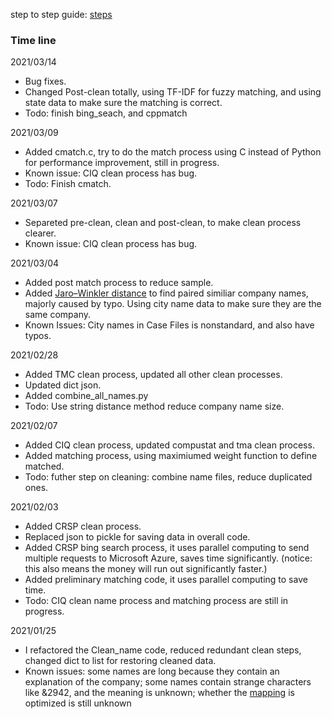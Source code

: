 step to step guide: [steps](https://github.com/FutureMathematician/TMA_match/blob/main/steps.md)


### Time line
2021/03/14
- Bug fixes.
- Changed Post-clean totally, using TF-IDF for fuzzy matching, and using state data to make sure the matching is correct.
- Todo: finish bing_seach, and cppmatch

2021/03/09
- Added cmatch.c, try to do the match process using C instead of Python for performance improvement, still in progress.
- Known issue: CIQ clean process has bug.
- Todo: Finish cmatch.

2021/03/07
- Separeted pre-clean, clean and post-clean, to make clean process clearer.
- Known issue: CIQ clean process has bug.

2021/03/04
- Added post match process to reduce sample.
- Added [Jaro–Winkler distance](https://en.wikipedia.org/wiki/Jaro–Winkler_distance) to find paired similiar company names, majorly caused by typo. Using city name data to make sure they are the same company.
- Known Issues: City names in Case Files is nonstandard, and also have typos.

2021/02/28
- Added TMC clean process, updated all other clean processes.
- Updated dict json.
- Added combine_all_names.py
- Todo: Use string distance method reduce company name size.

2021/02/07
- Added CIQ clean process, updated compustat and tma clean process.
- Added matching process, using maximiumed weight function to define matched.
- Todo: futher step on cleaning: combine name files, reduce duplicated ones.

2021/02/03
- Added CRSP clean process.
- Replaced json to pickle for saving data in overall code.
- Added CRSP bing search process, it uses parallel computing to send multiple requests to Microsoft Azure, saves time significantly. (notice: this also means the money will run out significantly faster.)
- Added preliminary matching code, it uses parallel computing to save time.
- Todo: CIQ clean name process and matching process are still in progress.

2021/01/25
- I refactored the Clean_name code, reduced redundant clean steps, changed dict to list for restoring cleaned data.
- Known issues: some names are long because they contain an explanation of the company; some names contain strange characters like &2942, and the meaning is unknown; whether the [mapping](https://github.com/FutureMathematician/TMA_match/blob/main/Clean_name/dict_char_replace.json) is optimized is still unknown
